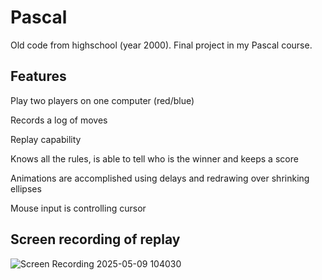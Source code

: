# Pascal
Old code from highschool (year 2000). Final project in my Pascal course.


## Features
Play two players on one computer (red/blue)

Records a log of moves

Replay capability

Knows all the rules, is able to tell who is the winner and keeps a score

Animations are accomplished using delays and redrawing over shrinking ellipses

Mouse input is controlling cursor

## Screen recording of replay
![Screen Recording 2025-05-09 104030](https://github.com/user-attachments/assets/a9a03029-8273-4124-a55d-b93bc48cf8b8)

